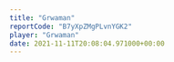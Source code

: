 ```yaml
---
title: "Grwaman"
reportCode: "B7yXpZMgPLvnYGK2"
player: "Grwaman"
date: 2021-11-11T20:08:04.971000+00:00
---
```

